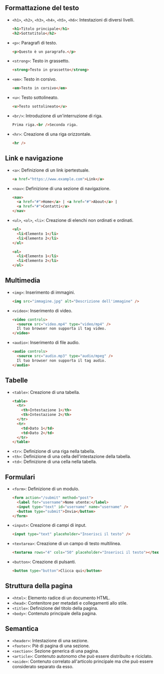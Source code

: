 <!-- @format -->

## Formattazione del testo

- `<h1>`, `<h2>`, `<h3>`, `<h4>`, `<h5>`, `<h6>`: Intestazioni di diversi livelli.
  ```html
  <h1>Titolo principale</h1>
  <h2>Sottotitolo</h2>
  ```
- `<p>`: Paragrafi di testo.
  ```html
  <p>Questo è un paragrafo.</p>
  ```
- `<strong>`: Testo in grassetto.
  ```html
  <strong>Testo in grassetto</strong>
  ```
- `<em>`: Testo in corsivo.
  ```html
  <em>Testo in corsivo</em>
  ```
- `<u>`: Testo sottolineato.
  ```html
  <u>Testo sottolineato</u>
  ```
- `<br/>`: Introduzione di un'interruzione di riga.
  ```html
  Prima riga.<br />Seconda riga.
  ```
- `<hr>`: Creazione di una riga orizzontale.
  ```html
  <hr />
  ```

## Link e navigazione

- `<a>`: Definizione di un link ipertestuale.
  ```html
  <a href="https://www.example.com">Link</a>
  ```
- `<nav>`: Definizione di una sezione di navigazione.
  ```html
  <nav>
    <a href="#">Home</a> | <a href="#">About</a> |
    <a href="#">Contatti</a>
  </nav>
  ```
- `<ul>`, `<ol>`, `<li>`: Creazione di elenchi non ordinati e ordinati.

  ```html
  <ul>
    <li>Elemento 1</li>
    <li>Elemento 2</li>
  </ul>

  <ol>
    <li>Elemento 1</li>
    <li>Elemento 2</li>
  </ol>
  ```

## Multimedia

- `<img>`: Inserimento di immagini.
  ```html
  <img src="immagine.jpg" alt="Descrizione dell'immagine" />
  ```
- `<video>`: Inserimento di video.
  ```html
  <video controls>
    <source src="video.mp4" type="video/mp4" />
    Il tuo browser non supporta il tag video.
  </video>
  ```
- `<audio>`: Inserimento di file audio.
  ```html
  <audio controls>
    <source src="audio.mp3" type="audio/mpeg" />
    Il tuo browser non supporta il tag audio.
  </audio>
  ```

## Tabelle

- `<table>`: Creazione di una tabella.
  ```html
  <table>
    <tr>
      <th>Intestazione 1</th>
      <th>Intestazione 2</th>
    </tr>
    <tr>
      <td>Dato 1</td>
      <td>Dato 2</td>
    </tr>
  </table>
  ```
- `<tr>`: Definizione di una riga nella tabella.
- `<th>`: Definizione di una cella dell'intestazione della tabella.
- `<td>`: Definizione di una cella nella tabella.

## Formulari

- `<form>`: Definizione di un modulo.
  ```html
  <form action="/submit" method="post">
    <label for="username">Nome utente:</label>
    <input type="text" id="username" name="username" />
    <button type="submit">Invia</button>
  </form>
  ```
- `<input>`: Creazione di campi di input.
  ```html
  <input type="text" placeholder="Inserisci il testo" />
  ```
- `<textarea>`: Creazione di un campo di testo multilinea.
  ```html
  <textarea rows="4" cols="50" placeholder="Inserisci il testo"></textarea>
  ```
- `<button>`: Creazione di pulsanti.
  ```html
  <button type="button">Clicca qui</button>
  ```

## Struttura della pagina

- `<html>`: Elemento radice di un documento HTML.
- `<head>`: Contenitore per metadati e collegamenti allo stile.
- `<title>`: Definizione del titolo della pagina.
- `<body>`: Contenuto principale della pagina.

## Semantica

- `<header>`: Intestazione di una sezione.
- `<footer>`: Piè di pagina di una sezione.
- `<section>`: Sezione generica di una pagina.
- `<article>`: Contenuto autonomo che può essere distribuito e riciclato.
- `<aside>`: Contenuto correlato all'articolo principale ma che può essere considerato separato da esso.
